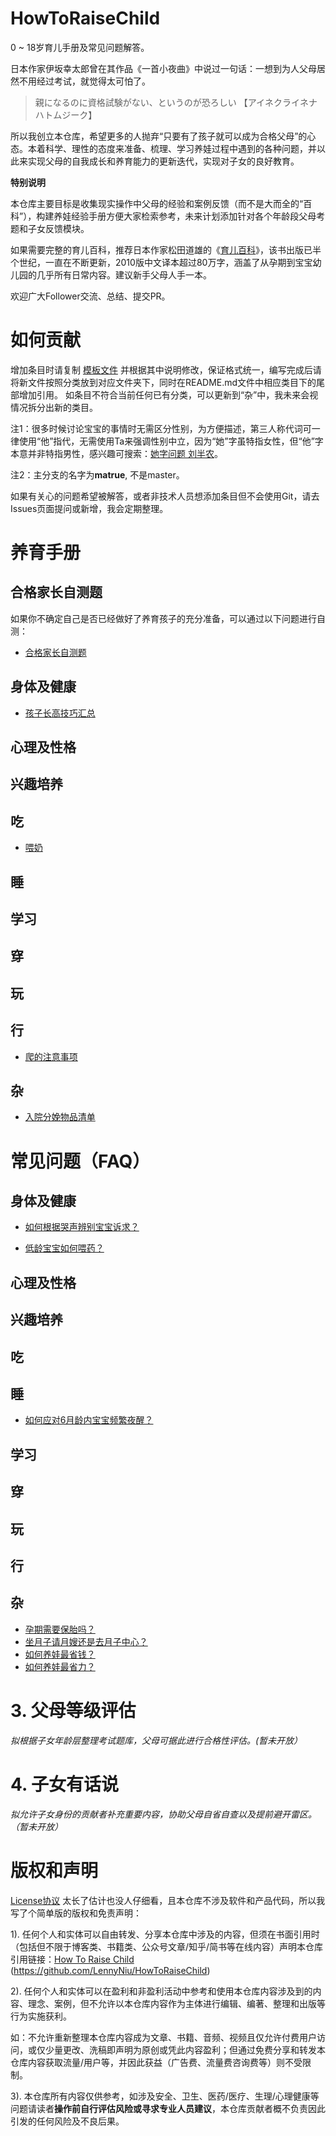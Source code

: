 # HowToRaiseChild

0 ~ 18岁育儿手册及常见问题解答。

日本作家伊坂幸太郎曾在其作品《一首小夜曲》中说过一句话：一想到为人父母居然不用经过考试，就觉得太可怕了。
> 親になるのに資格試験がない、というのが恐ろしい 【アイネクライネナハトムジーク】

所以我创立本仓库，希望更多的人抛弃“只要有了孩子就可以成为合格父母”的心态。本着科学、理性的态度来准备、梳理、学习养娃过程中遇到的各种问题，并以此来实现父母的自我成长和养育能力的更新迭代，实现对子女的良好教育。

**特别说明**

本仓库主要目标是收集现实操作中父母的经验和案例反馈（而不是大而全的“百科”），构建养娃经验手册方便大家检索参考，未来计划添加针对各个年龄段父母考题和子女反馈模块。

如果需要完整的育儿百科，推荐日本作家松田道雄的《[育儿百科](https://book.douban.com/subject/1101921/)》，该书出版已半个世纪，一直在不断更新，2010版中文译本超过80万字，涵盖了从孕期到宝宝幼儿园的几乎所有日常内容。建议新手父母人手一本。


欢迎广大Follower交流、总结、提交PR。


# 如何贡献
增加条目时请复制 [模板文件](template.md) 并根据其中说明修改，保证格式统一，编写完成后请将新文件按照分类放到对应文件夹下，同时在README.md文件中相应类目下的尾部增加引用。
如条目不符合当前任何已有分类，可以更新到“杂”中，我未来会视情况拆分出新的类目。

注1：很多时候讨论宝宝的事情时无需区分性别，为方便描述，第三人称代词可一律使用“他”指代，无需使用Ta来强调性别中立，因为“她”字虽特指女性，但“他”字本意并非特指男性，感兴趣可搜索：[她字问题 刘半农](https://cn.bing.com/search?q=%E5%A5%B9%E5%AD%97%E9%97%AE%E9%A2%98+%E5%88%98%E5%8D%8A%E5%86%9C&qs=n&form=QBRE&sp=-1&pq=%E5%A5%B9%E5%AD%97%E9%97%AE%E9%A2%98+%E5%88%98%E5%8D%8A%E5%86%9C&sc=8-8&sk=&cvid=CCF8D147BF4C44C7BF26433D33B777E9)。

注2：主分支的名字为**matrue**, 不是master。

如果有关心的问题希望被解答，或者非技术人员想添加条目但不会使用Git，请去Issues页面提问或新增，我会定期整理。

# 养育手册

## 合格家长自测题

如果你不确定自己是否已经做好了养育孩子的充分准备，可以通过以下问题进行自测：

- [合格家长自测题](合格家长自测题.md)

## 身体及健康

- [孩子长高技巧汇总](健康/孩子长高技巧汇总.md)

## 心理及性格

## 兴趣培养

## 吃

- [喂奶](吃/喂奶.md)

## 睡

## 学习

## 穿

## 玩

## 行

- [爬的注意事项](行/关于爬的注意事项.md)

## 杂

- [入院分娩物品清单](/杂/入院分娩物品清单.md)

# 常见问题（FAQ）

## 身体及健康
- [如何根据哭声辨别宝宝诉求？](健康/如何根据哭声辨别宝宝诉求.md)

- [低龄宝宝如何喂药？](健康/低龄宝宝如何喂药.md)

## 心理及性格

## 兴趣培养

## 吃

## 睡
- [如何应对6月龄内宝宝频繁夜醒？](/睡/如何应对6月龄内宝宝频繁夜醒.md)

## 学习

## 穿

## 玩

## 行

## 杂

- [孕期需要保胎吗？](杂/孕期需要保胎吗.md)
- [坐月子请月嫂还是去月子中心？](/杂/月嫂还是月子中心.md)
- [如何养娃最省钱？](杂/如何养娃最省钱.md)
- [如何养娃最省力？](杂/如何养娃最省力.md)

# 3. 父母等级评估

_拟根据子女年龄层整理考试题库，父母可据此进行合格性评估。(暂未开放）_

# 4. 子女有话说
_拟允许子女身份的贡献者补充重要内容，协助父母自省自查以及提前避开雷区。（暂未开放）_

# 版权和声明

[License协议](LICENSE) 太长了估计也没人仔细看，且本仓库不涉及软件和产品代码，所以我写了个简单版的版权和免责声明：

1). 任何个人和实体可以自由转发、分享本仓库中涉及的内容，但须在书面引用时（包括但不限于博客类、书籍类、公众号文章/知乎/简书等在线内容）声明本仓库引用链接：[How To Raise Child](https://github.com/LennyNiu/HowToRaiseChild) (https://github.com/LennyNiu/HowToRaiseChild)

2). 任何个人和实体可以在盈利和非盈利活动中参考和使用本仓库内容涉及到的内容、理念、案例，但不允许以本仓库内容作为主体进行编辑、编著、整理和出版等行为实施获利。

如：不允许重新整理本仓库内容成为文章、书籍、音频、视频且仅允许付费用户访问，或仅少量更改、洗稿即声明为原创或凭此内容盈利；但通过免费分享和转发本仓库内容获取流量/用户等，并因此获益（广告费、流量费咨询费等）则不受限制。

3). 本仓库所有内容仅供参考，如涉及安全、卫生、医药/医疗、生理/心理健康等问题请读者**操作前自行评估风险或寻求专业人员建议**，本仓库贡献者概不负责因此引发的任何风险及不良后果。